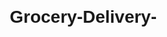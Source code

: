 # Grocery-Delivery-
<!DOCTYPE html>
<html lang="en">
<head>
    <meta charset="UTF-8">
    <meta name="viewport" content="width=device-width, initial-scale=1.0">
    <title>Grocery Delivery App</title>
    <style>
        body {
            font-family: Arial, sans-serif;
            margin: 20px;
        }
        
        header {
            background-color: #f0f0f0;
            padding: 20px;
            text-align: center;
        }
        
        main {
            display: flex;
            flex-direction: column;
            align-items: center;
        }
        
        section {
            background-color: #fff;
            padding: 20px;
            margin-bottom: 20px;
            box-shadow: 0 0 10px rgba(0, 0, 0, 0.1);
        }
        
        #order-form {
            width: 50%;
        }
        
        #orders-list {
            width: 50%;
        }
        
        #orders-ul {
            list-style: none;
            padding: 0;
            margin: 0;
        }
        
        #orders-ul li {
            padding: 10px;
            border-bottom: 1px solid #ccc;
        }
        
        #orders-ul li:last-child {
            border-bottom: none;
        }
        
        #delivery-status {
            width: 50%;
        }
        
        #delivery-status-msg {
            font-size: 18px;
            font-weight: bold;
            color: #666;
        }
        
        #deliver-orders-btn {
            background-color: #4CAF50;
            color: #fff;
            padding: 10px 20px;
            border: none;
            border-radius: 5px;
            cursor: pointer;
        }
        
        #deliver-orders-btn:hover {
            background-color: #3e8e41;
        }
    </style>
</head>
<body>
    <header>
        <h1>Grocery Delivery App</h1>
    </header>
    <main>
        <section id="order-form">
            <h2>Place an Order</h2>
            <form>
                <label for="customer-name">Customer Name:</label>
                <input type="text" id="customer-name" required>
                <br>
                <label for="items">Items:</label>
                <textarea id="items" required></textarea>
                <br>
                <label for="address">Address:</label>
                <input type="text" id="address" required>
                <br>
                <button id="place-order-btn">Place Order</button>
            </form>
        </section>
        <section id="orders-list">
            <h2>Orders</h2>
            <ul id="orders-ul">
                <!-- orders will be displayed here -->
            </ul>
        </section>
        <section id="delivery-status">
            <h2>Delivery Status</h2>
            <p id="delivery-status-msg">No orders to deliver</p>
            <button id="deliver-orders-btn">Deliver Orders</button>
        </section>
    </main>
    <script>
        let orders = [];

        document.getElementById('place-order-btn').addEventListener('click', (e) => {
            e.preventDefault();
            const customerName = document.getElementById('customer-name').value;
            const items = document.getElementById('items').value;
            const address = document.getElementById('address').value;
            const order = { customerName, items, address };
            orders.push(order);
            displayOrders();
            document.getElementById('order-form').reset();
        });

        document.getElementById('deliver-orders-btn').addEventListener('click', () => {
            deliverOrders();
        });
       

        function displayOrders() {
            const ordersUl = document.getElementById('orders-ul');
            ordersUl.innerHTML = '';
            orders.forEach((order) => {
                const li = document.createElement('li');
                li.textContent = `Customer: ${order.customerName}, Items: ${order.items}, Address: ${order.address}`;
                ordersUl.appendChild(li);
            });
        }

        function deliverOrders() {
            const deliveryStatusMsg = document.getElementById('delivery-status-msg');
            if (orders.length > 0) {
                deliveryStatusMsg.textContent = `Delivering orders to ${orders[0].address}...`;
                // simulate delivery process
                setTimeout(() => {
                    deliveryStatusMsg.textContent = `Orders delivered successfully!`;
                    orders.shift();
                    displayOrders();
                }, 2000);
            } else {
                deliveryStatusMsg.textContent = `No orders to deliver`;
            }
        }
    </script>
    <div class="grocery item ">
        <img src="C:\Users\Dell\OneDrive\Pictures\Screenshots\th (7).jpeg" alt="" />
        <h4>buy any thing</h4>
        <div class="rating">
          <i class="fas fa-star"></i>
          <i class="fas fa-star"></i>
          <i class="fas fa-star"></i>
          <i class="far fa-star"></i>
          <i class="far fa-star"></i>
        </div>
        <p>₹50.00</p>
        <li><a href="index.html">BUY</a></li>
        <li><a href="index.html">add to cart</a></li>
      </div>
      <div class="grocery item ">
        <img src="C:\Users\Dell\OneDrive\Pictures\Screenshots\th.jpeg" alt="" />
        <h4>buy any thing</h4>
        <div class="rating">
          <i class="fas fa-star"></i>
          <i class="fas fa-star"></i>
          <i class="fas fa-star"></i>
          <i class="far fa-star"></i>
          <i class="far fa-star"></i>
        </div>
        <p>₹299.00</p>
        <li><a href="index.html">BUY</a></li>
        <li><a href="index.html">add to cart</a></li>
      </div>
      <div class="grocery item ">
        <img src="C:\Users\Dell\OneDrive\Pictures\Screenshots\th (6).jpeg" alt="" />
        <h4>buy any thing</h4>
        <div class="rating">
          <i class="fas fa-star"></i>
          <i class="fas fa-star"></i>
          <i class="fas fa-star"></i>
          <i class="far fa-star"></i>
          <i class="far fa-star"></i>
        </div>
        <p>₹99.00</p>
        <li><a href="index.html">BUY</a></li>
        <li><a href="index.html">add to cart</a></li>
      </div>
      <div class="grocery item ">
        <img src="C:\Users\Dell\OneDrive\Pictures\Screenshots\th (5).jpeg" alt="" />
        <h4>buy any thing</h4>
        <div class="rating">
          <i class="fas fa-star"></i>
          <i class="fas fa-star"></i>
          <i class="fas fa-star"></i>
          <i class="far fa-star"></i>
          <i class="far fa-star"></i>
        </div>
        <p>₹110.00</p>
        <li><a href="index.html">BUY</a></li>
        <li><a href="index.html">add to cart</a></li>
      </div>
      <div class="grocery item ">
        <img src="C:\Users\Dell\OneDrive\Pictures\Screenshots\th.jpeg" alt="" />
        <h4>buy any thing</h4>
        <div class="rating">
          <i class="fas fa-star"></i>
          <i class="fas fa-star"></i>
          <i class="fas fa-star"></i>
          <i class="far fa-star"></i>
          <i class="far fa-star"></i>
        </div>
        <p>₹60.00</p>
        <li><a href="index.html">BUY</a></li>
        <li><a href="index.html">add to cart</a></li>
      </div>
</body>
</html>
<p>
    "web dev :- By Er.Aryan"
</p>

